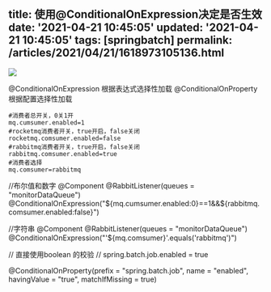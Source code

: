 title: 使用@ConditionalOnExpression决定是否生效
date: '2021-04-21 10:45:05'
updated: '2021-04-21 10:45:05'
tags: [springbatch]
permalink: /articles/2021/04/21/1618973105136.html
---
![](https://b3logfile.com/bing/20201202.jpg?imageView2/1/w/960/h/540/interlace/1/q/100)

@ConditionalOnExpression 根据表达式选择性加载
@ConditionalOnProperty  根据配置选择性加载

```
#消费者总开关，0关1开
mq.cumsumer.enabled=1
#rocketmq消费者开关，true开启，false关闭
rocketmq.comsumer.enabled=false
#rabbitmq消费者开关，true开启，false关闭
rabbitmq.comsumer.enabled=true
#消费者选择
mq.comsumer=rabbitmq
```

//布尔值和数字
@Component
@RabbitListener(queues = "monitorDataQueue")
@ConditionalOnExpression("${mq.cumsumer.enabled:0}==1&&${rabbitmq.comsumer.enabled:false}")

//字符串
@Component
@RabbitListener(queues = "monitorDataQueue")
@ConditionalOnExpression("'${mq.comsumer}'.equals('rabbitmq')")

// 直接使用boolean 的校验
// spring.batch.job.enabled = true

@ConditionalOnProperty(prefix = "spring.batch.job", name = "enabled", havingValue = "true", matchIfMissing = true)

```


